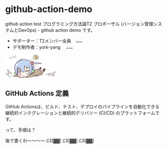 # github-action-demo
github action test
プログラミング方法論T2 プロポーザル (バージョン管理システムとDevOps) - github action demo です。
- サポーター：T2メンバー全員　`☕☕☕`
- デモ制作者：york-yang 　`☕☕☕`

![疲れわ!](https://github.com/york-yang-me/github-action-demo/blob/master/style_picture.png)

## GitHub Actions 定義
GitHub Actionsは、ビルド、テスト、デプロイのパイプラインを自動化できる継続的インテグレーションと継続的デリバリー (CI/CD) のプラットフォームです。

って、手順は？

後で書くわ～～～～
(¦3[▓▓] (¦3[▓▓] (¦3[▓▓] 

